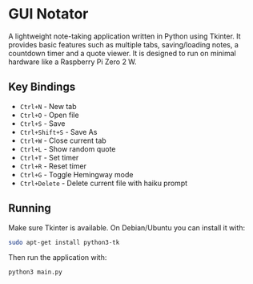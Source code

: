 # GUI Notator

A lightweight note-taking application written in Python using Tkinter. It provides
basic features such as multiple tabs, saving/loading notes, a countdown timer and a
quote viewer. It is designed to run on minimal hardware like a Raspberry Pi Zero 2 W.

## Key Bindings

- `Ctrl+N` - New tab
- `Ctrl+O` - Open file
- `Ctrl+S` - Save
- `Ctrl+Shift+S` - Save As
- `Ctrl+W` - Close current tab
- `Ctrl+L` - Show random quote
- `Ctrl+T` - Set timer
- `Ctrl+R` - Reset timer
- `Ctrl+G` - Toggle Hemingway mode
- `Ctrl+Delete` - Delete current file with haiku prompt

## Running

Make sure Tkinter is available. On Debian/Ubuntu you can install it with:

```bash
sudo apt-get install python3-tk
```

Then run the application with:

```bash
python3 main.py
```
